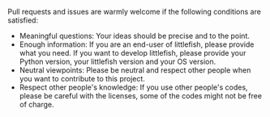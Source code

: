 Pull requests and issues are warmly welcome if the following conditions are satisfied:

+   Meaningful questions: Your ideas should be precise and to the point.
+   Enough information: If you are an end-user of littlefish, please provide what you need. If you want to develop littlefish, please provide your Python version, your littlefish version and your OS version.
+   Neutral viewpoints: Please be neutral and respect other people when you want to contribute to this project.
+   Respect other people's knowledge: If you use other people's codes, please be careful with the licenses, some of the codes might not be free of charge.

